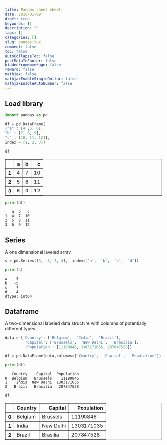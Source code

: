 ```yaml
---
title: Pandas cheet sheet
date: 2016-01-09
draft: true
keywords: []
description: ""
tags: []
categories: []
slug: pandas-tux
comment: false
toc: false
autoCollapseToc: false
postMetaInFooter: false
hiddenFromHomePage: false
reward: false
mathjax: false
mathjaxEnableSingleDollar: false
mathjaxEnableAutoNumber: false
---
```

<!--more-->

## Load library


```python
import pandas as pd
```

```python
df = pd.DataFrame(
{"a" : [4 ,5, 6],
"b" : [7, 8, 9],
"c" : [10, 11, 12]},
index = [1, 2, 3])
```

```python
df
```

<div>
<style scoped>
    .dataframe tbody tr th:only-of-type {
        vertical-align: middle;
    }
    .dataframe tbody tr th {
        vertical-align: top;
    }
    .dataframe thead th {
        text-align: right;
    }
</style>
<table border="1" class="dataframe">
  <thead>
    <tr style="text-align: right;">
      <th></th>
      <th>a</th>
      <th>b</th>
      <th>c</th>
    </tr>
  </thead>
  <tbody>
    <tr>
      <th>1</th>
      <td>4</td>
      <td>7</td>
      <td>10</td>
    </tr>
    <tr>
      <th>2</th>
      <td>5</td>
      <td>8</td>
      <td>11</td>
    </tr>
    <tr>
      <th>3</th>
      <td>6</td>
      <td>9</td>
      <td>12</td>
    </tr>
  </tbody>
</table>
</div>




```python
print(df)
```

       a  b   c
    1  4  7  10
    2  5  8  11
    3  6  9  12


## Series
A one dimensional laveled array


```python
s = pd.Series([3, -5, 7, 4],  index=['a',  'b',  'c',  'd'])
```

```python
print(s)
```

    a    3
    b   -5
    c    7
    d    4
    dtype: int64


## Dataframe
A two-dimensional labeled data structure with columns of potentially different types


```python
data = {'Country': ['Belgium',  'India',  'Brazil'],
         'Capital': ['Brussels',  'New Delhi',  'Brasilia'],
         'Population': [11190846, 1303171035, 207847528]}

df = pd.DataFrame(data,columns=['Country',  'Capital',  'Population'])
```

```python
print(df)
```

       Country    Capital  Population
    0  Belgium   Brussels    11190846
    1    India  New Delhi  1303171035
    2   Brazil   Brasilia   207847528



```python
df
```

<div>
<style scoped>
    .dataframe tbody tr th:only-of-type {
        vertical-align: middle;
    }
    .dataframe tbody tr th {
        vertical-align: top;
    }
    .dataframe thead th {
        text-align: right;
    }
</style>
<table border="1" class="dataframe">
  <thead>
    <tr style="text-align: right;">
      <th></th>
      <th>Country</th>
      <th>Capital</th>
      <th>Population</th>
    </tr>
  </thead>
  <tbody>
    <tr>
      <th>0</th>
      <td>Belgium</td>
      <td>Brussels</td>
      <td>11190846</td>
    </tr>
    <tr>
      <th>1</th>
      <td>India</td>
      <td>New Delhi</td>
      <td>1303171035</td>
    </tr>
    <tr>
      <th>2</th>
      <td>Brazil</td>
      <td>Brasilia</td>
      <td>207847528</td>
    </tr>
  </tbody>
</table>
</div>


